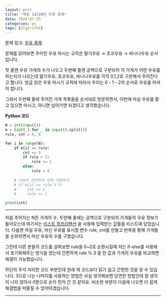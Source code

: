 ```yaml
---
layout: post
title: "백준 14720번 우유 축제"
date: 2024-07-25
categories: ps
tags: [algorithm]
---
```

문제 링크: [우유 축제]

문제를 읽어보면 주어진 우유 마시는 규칙은 딸기우유 → 초코우유 → 바나나우유 순서입니다. 

첫 줄엔 우유 가게의 수가 나오고 두번째 줄엔 공백으로 구분되어 각 가게가 어떤 우유를 파는지가 나오는데 딸기우유, 초코우유, 바나나우유를 각각 0,1,2로 구분해서 주어진다고 합니다. 방금 읽은 우유 마시기 규칙에 따라서 우리는 0 - 1 - 2의 순서로 우유를 마셔야 합니다.

그래서 두번째 줄에 주어진 가게 목록들을 순서대로 방문하면서, 이번에 마실 우유를 팔고 있으면 마시고, 아니면 넘어가면 되겠다고 생각했습니다.


**Python 코드**
```python
N = int(input())
m = [int(_) for _ in input().split()]
rule, cnt = 0, 0

for i in range(N):
    if m[i] == rule:
        cnt += 1
        if rule < 2: 
            rule += 1
        else: 
            rule = 0
    
    # 나눠서 간단하게 규칙 구분하기
    # if m[i] == rule % 3:
    #     cnt += 1
    #     rule += 1

print(cnt)
```
---

처음 주어지는 N은 가게의 수, 두번째 줄에는 공백으로 구분되어 가게들의 우유 정보가 들어오는데 여기서는 [리스트 컴프리헨션] 을 사용해 입력받는 값들을 리스트에 담았습니다. 다음엔 마실 우유, 마신 우유를 표시할 변수 rule, cnt를 만들고 반복을 통해 가게들을 순회하면서 마신 우유의 수를 구했습니다.

그런데 다른 분들의 코드를 살펴보면 rule을 0~2로 순환시킬때 저는 if-else를 사용해서 초기화해주는 방식을 썼는데 간편하게 rule % 3 을 한 값과 가게의 우유를 비교하면 해결이 가능했습니다. 
 
하단의 주석 처리한 코드 부분인데 원래 제 코드보다 읽기 쉽고 간편한 것을 알 수 있습니다. 3으로 나눈 나머지를 사용하는 방법은 사실 생각해보면 당연한 방법인데 잘 생각이 나지 않아서 if문으로 손이 먼저 간 것 같아요. 비슷한 부분이 다음에 나오면 더 쉽게 해결법을 떠올릴 수 있어야겠습니다.

--- 
[우유 축제]:https://www.acmicpc.net/problem/14720
[리스트 컴프리헨션]:https://docs.python.org/ko/3/tutorial/datastructures.html#list-comprehensions